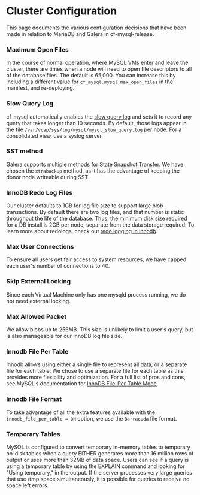 # Cluster Configuration

This page documents the various configuration decisions that have been made
in relation to MariaDB and Galera in cf-mysql-release.

### Maximum Open Files

In the course of normal operation, where MySQL VMs enter and leave the cluster,
there are times when a node will need to open file descriptors to all of the
database files. The default is 65,000. You can increase this by including a
different value for `cf_mysql.mysql.max_open_files` in the manifest, and re-deploying.

### Slow Query Log

cf-mysql automatically enables the
[slow query log](https://mariadb.com/kb/en/mariadb/slow-query-log-overview/)
and sets it to record any query that takes longer than 10 seconds.
By default, those logs appear in the file
`/var/vcap/sys/log/mysql/mysql_slow_query.log` per node.
For a consolidated view, use a syslog server.

### SST method

Galera supports multiple methods for
[State Snapshot Transfer](http://www.percona.com/doc/percona-xtradb-cluster/5.5/manual/state_snapshot_transfer.html).
We have chosen the `xtrabackup` method, as it has the advantage of keeping the
donor node writeable during SST.

### InnoDB Redo Log Files

Our cluster defaults to 1GB for log file size to support large blob transactions.
By default there are two log files, and that number is static throughout the
life of the database. Thus, the minimum disk size required for a DB install is
2GB per node, separate from the data storage required. To learn more about
redologs, check out
[redo logging in innodb](https://blogs.oracle.com/mysqlinnodb/entry/redo_logging_in_innodb).

### Max User Connections

To ensure all users get fair access to system resources, we have capped each
user's number of connections to 40.

### Skip External Locking

Since each Virtual Machine only has one mysqld process running, we do not need
external locking.

### Max Allowed Packet

We allow blobs up to 256MB. This size is unlikely to limit a user's query,
but is also manageable for our InnoDB log file size.

### Innodb File Per Table

Innodb allows using either a single file to represent all data, or a separate
file for each table. We chose to use a separate file for each table as this
provides more flexibility and optimization. For a full list of pros and cons,
see MySQL's documentation for
[InnoDB File-Per-Table Mode](http://dev.mysql.com/doc/refman/5.5/en/innodb-multiple-tablespaces.html).

### Innodb File Format

To take advantage of all the extra features available with the
`innodb_file_per_table = ON` option, we use the `Barracuda` file format.

### Temporary Tables

MySQL is configured to convert temporary in-memory tables to temporary on-disk
tables when a query EITHER generates more than 16 million rows of output or
uses more than 32MB of data space. Users can see if a query is using a temporary
table by using the EXPLAIN command and looking for "Using temporary," in the output.
If the server processes very large queries that use /tmp space simultaneously,
it is possible for queries to receive no space left errors.
